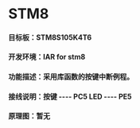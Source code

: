 # STM8

#### 目标板：STM8S105K4T6

#### 开发环境：IAR for stm8

#### 功能描述：采用库函数的按键中断例程。

#### 接线说明：按键  ---- PC5    LED ---- PE5

#### 原理图：暂无